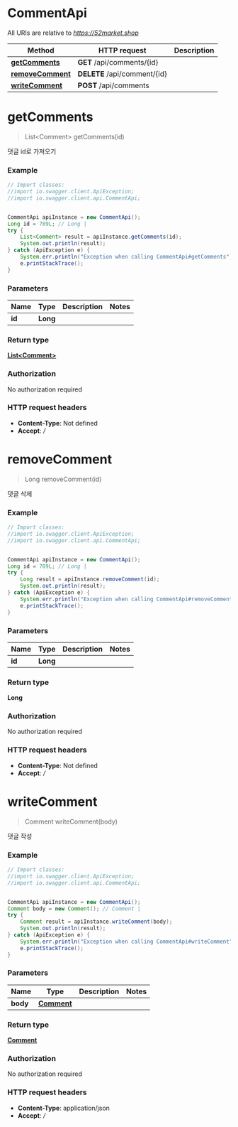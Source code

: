 # CommentApi

All URIs are relative to *https://52market.shop*

Method | HTTP request | Description
------------- | ------------- | -------------
[**getComments**](CommentApi.md#getComments) | **GET** /api/comments/{id} | 
[**removeComment**](CommentApi.md#removeComment) | **DELETE** /api/comment/{id} | 
[**writeComment**](CommentApi.md#writeComment) | **POST** /api/comments | 

<a name="getComments"></a>
# **getComments**
> List&lt;Comment&gt; getComments(id)



댓글 id로 가져오기

### Example
```java
// Import classes:
//import io.swagger.client.ApiException;
//import io.swagger.client.api.CommentApi;


CommentApi apiInstance = new CommentApi();
Long id = 789L; // Long | 
try {
    List<Comment> result = apiInstance.getComments(id);
    System.out.println(result);
} catch (ApiException e) {
    System.err.println("Exception when calling CommentApi#getComments");
    e.printStackTrace();
}
```

### Parameters

Name | Type | Description  | Notes
------------- | ------------- | ------------- | -------------
 **id** | **Long**|  |

### Return type

[**List&lt;Comment&gt;**](Comment.md)

### Authorization

No authorization required

### HTTP request headers

 - **Content-Type**: Not defined
 - **Accept**: */*

<a name="removeComment"></a>
# **removeComment**
> Long removeComment(id)



댓글 삭제

### Example
```java
// Import classes:
//import io.swagger.client.ApiException;
//import io.swagger.client.api.CommentApi;


CommentApi apiInstance = new CommentApi();
Long id = 789L; // Long | 
try {
    Long result = apiInstance.removeComment(id);
    System.out.println(result);
} catch (ApiException e) {
    System.err.println("Exception when calling CommentApi#removeComment");
    e.printStackTrace();
}
```

### Parameters

Name | Type | Description  | Notes
------------- | ------------- | ------------- | -------------
 **id** | **Long**|  |

### Return type

**Long**

### Authorization

No authorization required

### HTTP request headers

 - **Content-Type**: Not defined
 - **Accept**: */*

<a name="writeComment"></a>
# **writeComment**
> Comment writeComment(body)



댓글 작성

### Example
```java
// Import classes:
//import io.swagger.client.ApiException;
//import io.swagger.client.api.CommentApi;


CommentApi apiInstance = new CommentApi();
Comment body = new Comment(); // Comment | 
try {
    Comment result = apiInstance.writeComment(body);
    System.out.println(result);
} catch (ApiException e) {
    System.err.println("Exception when calling CommentApi#writeComment");
    e.printStackTrace();
}
```

### Parameters

Name | Type | Description  | Notes
------------- | ------------- | ------------- | -------------
 **body** | [**Comment**](Comment.md)|  |

### Return type

[**Comment**](Comment.md)

### Authorization

No authorization required

### HTTP request headers

 - **Content-Type**: application/json
 - **Accept**: */*

